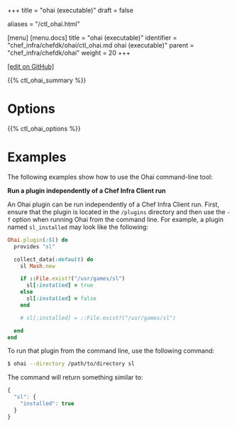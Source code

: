 +++
title = "ohai (executable)"
draft = false

aliases = "/ctl_ohai.html"

[menu]
  [menu.docs]
    title = "ohai (executable)"
    identifier = "chef_infra/chefdk/ohai/ctl_ohai.md ohai (executable)"
    parent = "chef_infra/chefdk/ohai"
    weight = 20
+++    

[\[edit on
GitHub\]](https://github.com/chef/chef-web-docs/blob/master/chef_master/source/ctl_ohai.rst)

{{% ctl_ohai_summary %}}

Options
=======

{{% ctl_ohai_options %}}

Examples
========

The following examples show how to use the Ohai command-line tool:

**Run a plugin independently of a Chef Infra Client run**

An Ohai plugin can be run independently of a Chef Infra Client run.
First, ensure that the plugin is located in the `/plugins` directory and
then use the `-f` option when running Ohai from the command line. For
example, a plugin named `sl_installed` may look like the following:

``` ruby
Ohai.plugin(:Sl) do
  provides "sl"

  collect_data(:default) do
    sl Mash.new

    if ::File.exist?("/usr/games/sl")
      sl[:installed] = true
    else
      sl[:installed] = false
    end

    # sl[:installed] = ::File.exist?("/usr/games/sl")

  end
end
```

To run that plugin from the command line, use the following command:

``` bash
$ ohai --directory /path/to/directory sl
```

The command will return something similar to:

``` javascript
{
  "sl": {
    "installed": true
  }
}
```
